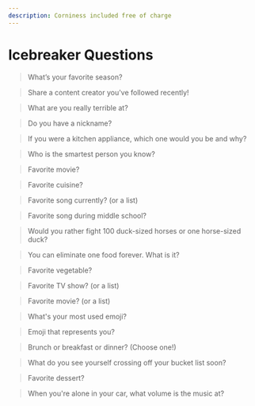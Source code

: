 ```yaml
---
description: Corniness included free of charge
---
```


# Icebreaker Questions

> What’s your favorite season?

> Share a content creator you've followed recently!

> What are you really terrible at?

> Do you have a nickname?

> If you were a kitchen appliance, which one would you be and why?

> Who is the smartest person you know?

> Favorite movie?

> Favorite cuisine?

> Favorite song currently? (or a list)

> Favorite song during middle school?

> Would you rather fight 100 duck-sized horses or one horse-sized duck?

> You can eliminate one food forever. What is it?

> Favorite vegetable?

> Favorite TV show? (or a list)

> Favorite movie? (or a list)

> What's your most used emoji?

> Emoji that represents you?

> Brunch or breakfast or dinner? (Choose one!)

> What do you see yourself crossing off your bucket list soon?

> Favorite dessert?

> When you're alone in your car, what volume is the music at?
